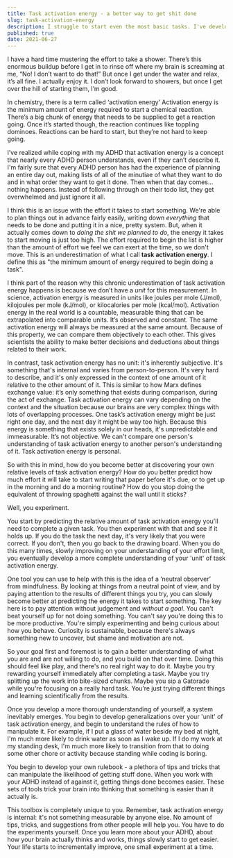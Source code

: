```yaml
---
title: Task activation energy - a better way to get shit done
slug: task-activation-energy
description: I struggle to start even the most basic tasks. I've developed something called 'task activation energy' that makes things easier.
published: true
date: 2021-06-27
---
```


I have a hard time mustering the effort to take a shower. There’s this enormous buildup before I get in to rinse off where my brain is screaming at me, “No! I don’t want to do that!” But once I get under the water and relax, it’s all fine. I actually enjoy it. I don’t look forward to showers, but once I get over the hill of starting them, I’m good.

In chemistry, there is a term called ‘activation energy’ Activation energy is the minimum amount of energy required to start a chemical reaction. There’s a big chunk of energy that needs to be supplied to get a reaction going. Once it’s started though, the reaction continues like toppling dominoes. Reactions can be hard to start, but they’re not hard to keep going.

I’ve realized while coping with my ADHD that activation energy is a concept that nearly every ADHD person understands, even if they can’t describe it. I'm fairly sure that every ADHD person has had the experience of planning an entire day out, making lists of all of the minutiae of what they want to do and in what order they want to get it done. Then when that day comes… nothing happens. Instead of following through on their todo list, they get overwhelmed and just ignore it all.

I think this is an issue with the effort it takes to start something. We're able to plan things out in advance fairly easily, writing down _everything_ that needs to be done and putting it in a nice, pretty system. But, when it actually comes down to _doing the shit we planned to do_, the energy it takes to start moving is just too high. The effort required to begin the list is higher than the amount of effort we feel we can exert at the time, so we don't move. This is an underestimation of what I call **task activation energy**. I define this as "the minimum amount of energy required to begin doing a task".

I think part of the reason why this chronic underestimation of task activation energy happens is because we don’t have a _unit_ for this measurement. In science, activation energy is measured in units like joules per mole (J/mol), kilojoules per mole (kJ/mol), or kilocalories per mole (kcal/mol). Activation energy in the real world is a countable, measurable thing that can be extrapolated into comparable units. It’s observed and constant. The same activation energy will always be measured at the same amount. Because of this property, we can compare them objectively to each other. This gives scientists the ability to make better decisions and deductions about things related to their work.

In contrast, task activation energy has no unit: it's inherently subjective. It's something that's internal and varies from person-to-person. It's very hard to describe, and it's only expressed in the context of one amount of it relative to the other amount of it. This is similar to how Marx defines exchange value: it’s only something that exists during comparison, during the act of exchange. Task activation energy can vary depending on the context and the situation because our brains are very complex things with lots of overlapping processes. One task’s activation energy might be just right one day, and the next day it might be way too high. Because this energy is something that exists solely in our heads, it's unpredictable and immeasurable. It’s not objective. We can't compare one person's understanding of task activation energy to another person's understanding of it. Task activation energy is personal.

So with this in mind, how do you become better at discovering your own relative levels of task activation energy? How do you better predict how much effort it will take to start writing that paper before it's due, or to get up in the morning and do a morning routine? How do you stop doing the equivalent of throwing spaghetti against the wall until it sticks?

Well, you experiment.

You start by predicting the relative amount of task activation energy you'll need to complete a given task. You then experiment with that and see if it holds up. If you do the task the next day, it's very likely that you were correct. If you don't, then you go back to the drawing board. When you do this many times, slowly improving on your understanding of your effort limit, you eventually develop a more complete understanding of your 'unit' of task activation energy.

One tool you can use to help with this is the idea of a ‘neutral observer’ from mindfulness. By looking at things from a neutral point of view, and by paying attention to the results of different things you try, you can slowly become better at predicting the energy it takes to start something. The key here is to pay attention without judgement and _without a goal_. You can't beat yourself up for not doing something. You can't say you're doing this to be more productive. You're simply experimenting and being curious about how you behave. Curiosity is sustainable, because there's always something new to uncover, but shame and motivation are not.

So your goal first and foremost is to gain a better understanding of what you are and are not willing to do, and you build on that over time. Doing this should feel like play, and there's no real right way to do it. Maybe you try rewarding yourself immediately after completing a task. Maybe you try splitting up the work into bite-sized chunks. Maybe you sip a Gatorade while you're focusing on a really hard task. You’re just trying different things and learning scientifically from the results.

Once you develop a more thorough understanding of yourself, a system inevitably emerges. You begin to develop generalizations over your 'unit' of task activation energy, and begin to understand the rules of how to manipulate it. For example, if I put a glass of water beside my bed at night, I'm much more likely to drink water as soon as I wake up. If I do my work at my standing desk, I'm much more likely to transition from that to doing some other chore or activity because standing while coding is boring.

You begin to develop your own rulebook - a plethora of tips and tricks that can manipulate the likelihood of getting stuff done. When you work with your ADHD instead of against it, getting things done becomes easier. These sets of tools trick your brain into thinking that something is easier than it actually is.

This toolbox is completely unique to you. Remember, task activation energy is internal: it's not something measurable by anyone else. No amount of tips, tricks, and suggestions from other people will help you. You have to do the experiments yourself. Once you learn more about your ADHD, about how your brain actually thinks and works, things slowly start to get easier. Your life starts to incrementally improve, one small experiment at a time.
